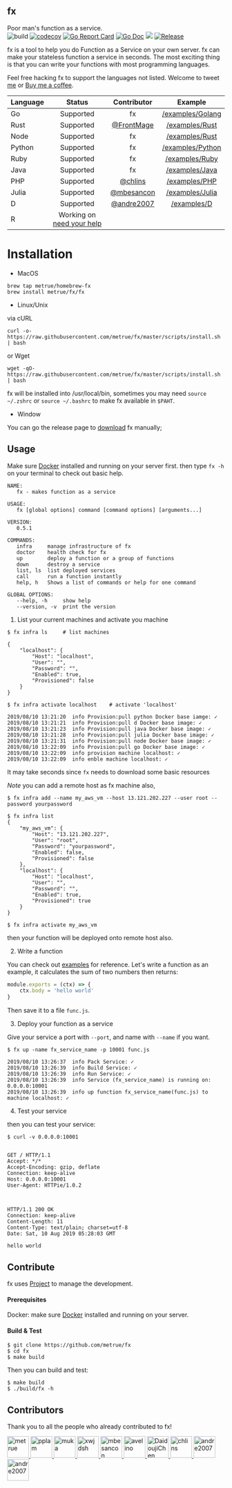 fx
------

Poor man's function as a service.
<br/>
![build](https://circleci.com/gh/metrue/fx.svg?style=svg&circle-token=bd62abac47802f8504faa4cf8db43e4f117e7cd7)
[![codecov](https://codecov.io/gh/metrue/fx/branch/master/graph/badge.svg)](https://codecov.io/gh/metrue/fx)
[![Go Report Card](https://goreportcard.com/badge/github.com/metrue/fx?style=flat-square)](https://goreportcard.com/report/github.com/metrue/fx)
[![Go Doc](https://img.shields.io/badge/godoc-reference-blue.svg?style=flat-square)](http://godoc.org/github.com/metrue/fx)
![](https://img.shields.io/github/license/metrue/fx.svg)
[![Release](https://img.shields.io/github/release/metrue/fx.svg?style=flat-square)](https://github.com/metrue/fx/releases/latest)

fx is a tool to help you do Function as a Service on your own server. fx can make your stateless function a service in seconds. The most exciting thing is that you can write your functions with most programming languages.

Feel free hacking fx to support the languages not listed. Welcome to tweet [me](https://twitter.com/_metrue) or [Buy me a coffee](https://www.paypal.me/minghe).


| Language      | Status        | Contributor   | Example        |
| ------------- |:-------------:|:-------------:| :-------------:|
| Go            | Supported     | fx            | [/examples/Golang](https://github.com/metrue/fx/tree/master/examples/functions/Golang) |
| Rust          | Supported     | [@FrontMage](https://github.com/FrontMage)| [/examples/Rust](https://github.com/metrue/fx/tree/master/examples/functions/Rust) |
| Node          | Supported     | fx            | [/examples/Rust](https://github.com/metrue/fx/tree/master/examples/functions/JavaScript) |
| Python        | Supported     | fx            | [/examples/Python](https://github.com/metrue/fx/tree/master/examples/functions/Python) |
| Ruby          | Supported     | fx            | [/examples/Ruby](https://github.com/metrue/fx/tree/master/examples/functions/Ruby) |
| Java          | Supported     | fx            | [/examples/Java](https://github.com/metrue/fx/tree/master/examples/functions/Java) |
| PHP           | Supported     | [@chlins](https://github.com/chlins)| [/examples/PHP](https://github.com/metrue/fx/tree/master/examples/functions/PHP) |
| Julia         | Supported     | [@mbesancon](https://github.com/mbesancon)| [/examples/Julia](https://github.com/metrue/fx/tree/master/examples/functions/Julia) |
| D             | Supported     | [@andre2007](https://github.com/andre2007)| [/examples/D](https://github.com/metrue/fx/tree/master/examples/functions/D) |
| R             | Working on [need your help](https://github.com/metrue/fx/issues/31)   | ||

# Installation

* MacOS

```
brew tap metrue/homebrew-fx
brew install metrue/fx/fx
```

* Linux/Unix

via cURL

```
curl -o- https://raw.githubusercontent.com/metrue/fx/master/scripts/install.sh | bash
```

or Wget

```
wget -qO- https://raw.githubusercontent.com/metrue/fx/master/scripts/install.sh | bash
```

fx will be installed into /usr/local/bin, sometimes you may need `source ~/.zshrc` or `source ~/.bashrc` to make fx available in `$PAHT`.

* Window

You can go the release page to [download](https://github.com/metrue/fx/releases) fx manually;

## Usage

Make sure [Docker](https://docs.docker.com/engine/installation/) installed and running on your server first. then type `fx -h` on your terminal to check out basic help.

```
NAME:
   fx - makes function as a service

USAGE:
   fx [global options] command [command options] [arguments...]

VERSION:
   0.5.1

COMMANDS:
   infra     manage infrastructure of fx
   doctor    health check for fx
   up        deploy a function or a group of functions
   down      destroy a service
   list, ls  list deployed services
   call      run a function instantly
   help, h   Shows a list of commands or help for one command

GLOBAL OPTIONS:
   --help, -h     show help
   --version, -v  print the version
```

1. List your current machines and activate you machine

```shell
$ fx infra ls     # list machines

{
	"localhost": {
		"Host": "localhost",
		"User": "",
		"Password": "",
		"Enabled": true,
		"Provisioned": false
	}
}

$ fx infra activate localhost    # activate 'localhost'

2019/08/10 13:21:20  info Provision:pull python Docker base iamge: ✓
2019/08/10 13:21:21  info Provision:pull d Docker base image: ✓
2019/08/10 13:21:23  info Provision:pull java Docker base image: ✓
2019/08/10 13:21:28  info Provision:pull julia Docker base image: ✓
2019/08/10 13:21:31  info Provision:pull node Docker base image: ✓
2019/08/10 13:22:09  info Provision:pull go Docker base image: ✓
2019/08/10 13:22:09  info provision machine localhost: ✓
2019/08/10 13:22:09  info enble machine localhost: ✓
```
It may take seconds since `fx` needs to download some basic resources

*Note* you can add a remote host as fx machine also,
```
$ fx infra add --name my_aws_vm --host 13.121.202.227 --user root --password yourpassword

$ fx infra list
{
	"my_aws_vm": {
		"Host": "13.121.202.227",
		"User": "root",
		"Password": "yourpassword",
		"Enabled": false,
		"Provisioned": false
	},
	"localhost": {
		"Host": "localhost",
		"User": "",
		"Password": "",
		"Enabled": true,
		"Provisioned": true
	}
}

$ fx infra activate my_aws_vm

```
then your function will be deployed onto remote host also.

2. Write a function

You can check out [examples](https://github.com/metrue/fx/tree/master/examples/functions) for reference. Let's write a function as an example,  it calculates the sum of two numbers then returns:

```js
module.exports = (ctx) => {
    ctx.body = 'hello world'
}
```
Then save it to a file `func.js`.

3. Deploy your function as a service

Give your service a port with `--port`, and name with `--name` if you want.

```shell
$ fx up -name fx_service_name -p 10001 func.js

2019/08/10 13:26:37  info Pack Service: ✓
2019/08/10 13:26:39  info Build Service: ✓
2019/08/10 13:26:39  info Run Service: ✓
2019/08/10 13:26:39  info Service (fx_service_name) is running on: 0.0.0.0:10001
2019/08/10 13:26:39  info up function fx_service_name(func.js) to machine localhost: ✓
```

4. Test your service

then you can test your service:

```shell
$ curl -v 0.0.0.0:10001


GET / HTTP/1.1
Accept: */*
Accept-Encoding: gzip, deflate
Connection: keep-alive
Host: 0.0.0.0:10001
User-Agent: HTTPie/1.0.2



HTTP/1.1 200 OK
Connection: keep-alive
Content-Length: 11
Content-Type: text/plain; charset=utf-8
Date: Sat, 10 Aug 2019 05:28:03 GMT

hello world

```

## Contribute

fx uses [Project](https://github.com/metrue/fx/projects) to manage the development.

#### Prerequisites

Docker: make sure [Docker](https://docs.docker.com/engine/installation/) installed and running on your server.


#### Build & Test

```
$ git clone https://github.com/metrue/fx
$ cd fx
$ make build
```

Then you can build and test:

```
$ make build
$ ./build/fx -h
```


## Contributors

Thank you to all the people who already contributed to fx!

<table>
  <tbody>
    <tr>
        <a href="https://github.com/metrue" target="_blank">
            <img alt="metrue" src="https://avatars2.githubusercontent.com/u/1001246?v=4&s=50" width="50">
        </a>
        <a href="https://github.com/pplam" target="_blank">
            <img alt="pplam" src="https://avatars2.githubusercontent.com/u/12783579?v=4&s=50" width="50">
        </a>
        <a href="https://github.com/muka" target="_blank">
            <img alt="muka" src="https://avatars2.githubusercontent.com/u/1021269?v=4&s=50" width="50">
        </a>
        <a href="https://github.com/xwjdsh" target="_blank">
            <img alt="xwjdsh" src="https://avatars2.githubusercontent.com/u/11025519?v=4&s=50" width="50">
        </a>
        <a href="https://github.com/mbesancon" target="_blank">
            <img alt="mbesancon" src="https://avatars2.githubusercontent.com/u/7623090?v=4&s=50" width="50">
        </a>
        <a href="https://github.com/avelino" target="_blank">
            <img alt="avelino" src="https://avatars2.githubusercontent.com/u/31996?v=4&s=50" width="50">
        </a>
        <a href="https://github.com/DaidoujiChen" target="_blank">
            <img alt="DaidoujiChen" src="https://avatars0.githubusercontent.com/u/670441?v=4&s=50" width="50">
        </a>
        <a href="https://github.com/chlins" target="_blank">
            <img alt="chlins" src="https://avatars2.githubusercontent.com/u/31262637?v=4&s=50" width="50">
        </a>
        <a href="https://github.com/andre2007" target="_blank">
            <img alt="andre2007" src="https://avatars1.githubusercontent.com/u/1451047?s=50&v=4" width="50">
        </a>
        <a href="https://github.com/steventhanna" target="_blank">
            <img alt="andre2007" src="https://avatars1.githubusercontent.com/u/2541678?s=50&v=4" width="50">
        </a>
    </tr>
  </tbody>
</table>
